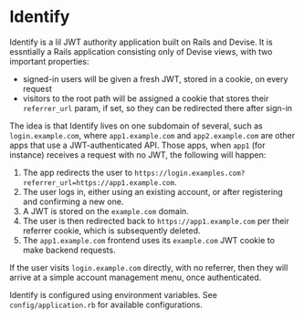 Identify
=

Identify is a lil JWT authority application built on Rails and Devise. It is essntially a Rails application consisting only of Devise views, with two important properties:
- signed-in users will be given a fresh JWT, stored in a cookie, on every request
- visitors to the root path will be assigned a cookie that stores their `referrer_url` param, if set, so they can be redirected there after sign-in

The idea is that Identify lives on one subdomain of several, such as `login.example.com`, where `app1.example.com` and `app2.example.com` are other apps that use a JWT-authenticated API. Those apps, when `app1` (for instance) receives a request with no JWT, the following will happen:
1. The app redirects the user to `https://login.examples.com?referrer_url=https://app1.example.com`.
2. The user logs in, either using an existing account, or after registering and confirming a new one.
3. A JWT is stored on the `example.com` domain.
4. The user is then redirected back to `https://app1.example.com` per their referrer cookie, which is subsequently deleted.
5. The `app1.example.com` frontend uses its `example.com` JWT cookie to make backend requests.

If the user visits `login.example.com` directly, with no referrer, then they will arrive at a simple account management menu, once authenticated.

Identify is configured using environment variables. See `config/application.rb` for available configurations.
